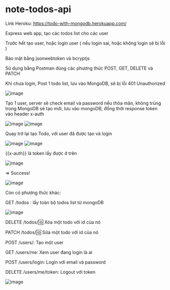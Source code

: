 # note-todos-api
Link Heroku: https://todo-with-mongodb.herokuapp.com/ 

Express web app, tạo các todos list cho các user 

Trước hết tạo user, hoặc login user ( nếu login sai, hoặc không login sẽ bị lỗi )

Bảo mật bằng jsonwebtoken và bcryptjs 

Sử dụng bằng Postman dùng các phương thức POST, GET, DELETE và PATCH 

Khi chưa login, Post 1 todo list, lưu vào MongoDB, sẽ bị lỗi 401 Unauthorized

![image](https://user-images.githubusercontent.com/24961250/44624626-3f8ab200-a91d-11e8-85ef-ac911d7eea50.png)

Tạo 1 user, server sẽ check email và password nếu thõa mãn, không trùng trong MongoDB sẽ tạo mới, lưu vào mongoDB, đồng thời response token vào header x-auth

![image](https://user-images.githubusercontent.com/24961250/44624646-a8722a00-a91d-11e8-8572-a6a90ff4b469.png)
![image](https://user-images.githubusercontent.com/24961250/44624649-b6c04600-a91d-11e8-9b8d-3e8952bb37b2.png)

Quay trở lại tạo Todo, với user đã được tạo và login

![image](https://user-images.githubusercontent.com/24961250/44624714-e53f2080-a91f-11e8-98f1-12309b937a64.png)
![image](https://user-images.githubusercontent.com/24961250/44624662-07d03a00-a91e-11e8-8a47-7f239ef3a129.png)

{{x-auth}} là token lấy được ở trên

![image](https://user-images.githubusercontent.com/24961250/44624664-20405480-a91e-11e8-9427-f7822b02d9ac.png)

=> Success!

![image](https://user-images.githubusercontent.com/24961250/44624667-41a14080-a91e-11e8-8930-f4e3b80e387c.png)

Còn có phương thức khác:

GET /todos : lấy toàn bộ todos list từ mongoDB

![image](https://user-images.githubusercontent.com/24961250/44624677-71504880-a91e-11e8-8b86-bd506540b227.png)

DELETE /todos/:id: Xóa một todo với id của nó

PATCH /todos/:id: Sửa một todo với id của nó

POST  /users/: Tạo một user

GET /users/me: Xem user đang login là ai

POST /users/login: Login với email và password

DELETE /users/me/token: Logout với token

![image](https://user-images.githubusercontent.com/24961250/44624689-12d79a00-a91f-11e8-9497-3ed6ded7919d.png)




